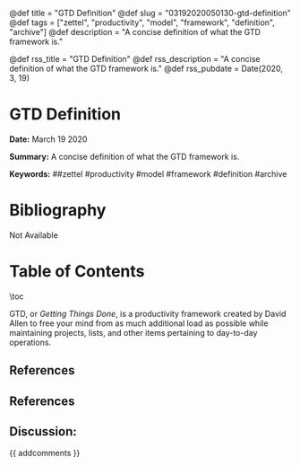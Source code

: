 @def title = "GTD Definition"
@def slug = "03192020050130-gtd-definition"
@def tags = ["zettel", "productivity", "model", "framework", "definition", "archive"]
@def description = "A concise definition of what the GTD framework is."

@def rss_title = "GTD Definition"
@def rss_description = "A concise definition of what the GTD framework is."
@def rss_pubdate = Date(2020, 3, 19)


GTD Definition
=========

**Date:** March 19 2020

**Summary:** A concise definition of what the GTD framework is.

**Keywords:** ##zettel #productivity #model #framework #definition #archive

Bibliography
==========

Not Available

Table of Contents
=========

\toc

GTD, or *Getting Things Done*, is a productivity framework created by David Allen to free your mind from as much additional load as possible while maintaining projects, lists, and other items pertaining to day-to-day operations. 

## References

## References
## Discussion: 

{{ addcomments }}
